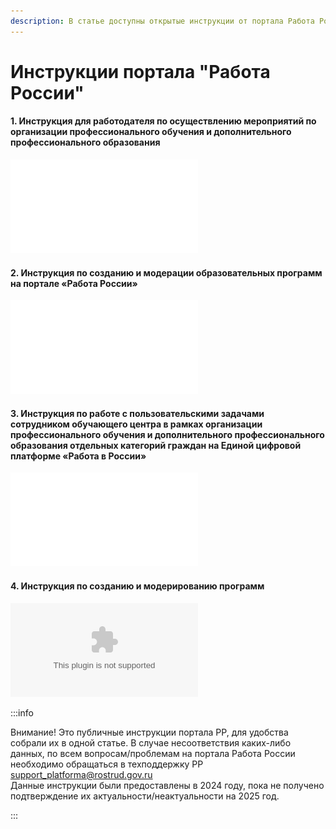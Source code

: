 ```yaml
---
description: В статье доступны открытые инструкции от портала Работа России
---
```


# Инструкции портала "Работа России"

#### 1. Инструкция для работодателя по осуществлению мероприятий по организации профессионального обучения и дополнительного профессионального образования

![](<../.gitbook/assets/Инструкция_для_работодателя_по_осуществлению_мероприятий_по_организации.pdf>)

#### 2. Инструкция по созданию и модерации образовательных программ на портале «Работа России»

![](<../.gitbook/assets/Инструкция_Создание_и_модерирование_образовательных_программ.pdf>)

#### 3. Инструкция по работе с пользовательскими задачами сотрудником обучающего центра в рамках организации профессионального обучения и дополнительного профессионального образования отдельных категорий граждан на Единой цифровой платформе «Работа в России»



![](<../.gitbook/assets/Инструкция_Работа_с_пользовательскими_задачами_сотрудником_обучающего.pdf>)

#### 4. Инструкция по созданию и модерированию программ

![](<../.gitbook/assets/Инструкция_Создание_и_модерирование_программ СЗН.docx>)

:::info

Внимание! Это публичные инструкции портала РР, для удобства собрали их в одной статье. В случае несоответствия каких-либо данных,  по всем вопросам/проблемам на портала Работа России необходимо обращаться в техподдержку РР [support\_platforma@rostrud.gov.ru](mailto:support_platforma@rostrud.gov.ru)\
Данные инструкции были предоставлены в 2024 году, пока не получено подтверждение их актуальности/неактуальности на 2025 год.

:::
